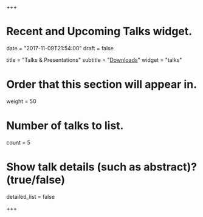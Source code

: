 +++
# Recent and Upcoming Talks widget.

date = "2017-11-09T21:54:00"
draft = false

title = "Talks & Presentations"
subtitle = "[Downloads](https://github.com/swvanderlaan/talks-and-presentations)"
widget = "talks"

# Order that this section will appear in.
weight = 50

# Number of talks to list.
count = 5

# Show talk details (such as abstract)? (true/false)
detailed_list = false

+++

